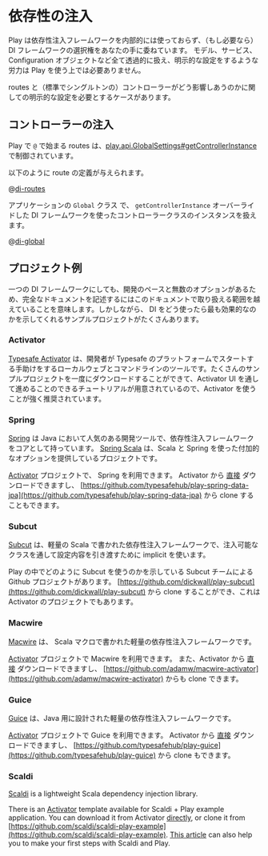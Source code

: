 <!--
# Dependency Injection
-->
# 依存性の注入

<!--
Play does not use any dependency injection framework under the hood, and leaves the choice of DI framework (if any) in your hands.  Models, Services and Configuration objects can all be handled transparently, and do not need explicit configuration to work in Play.
-->
Play は依存性注入フレームワークを内部的には使っておらず、（もし必要なら） DI  フレームワークの選択権をあなたの手に委ねています。 モデル、サービス、Configuration オブジェクトなど全て透過的に扱え、明示的な設定をするような労力は Play を使う上では必要ありません。

<!--
There is one case which requires explicit configuration, which involves how controllers (which are singleton objects by default) interact with routes.
-->
routes と（標準でシングルトンの）コントローラーがどう影響しあうのかに関しての明示的な設定を必要とするケースがあります。

<!--
## Controller Injection
-->
## コントローラーの注入

<!--
In Play, routes which start with `@` are managed by [play.api.GlobalSettings#getControllerInstance](api/scala/index.html#play.api.GlobalSettings),
-->
Play で `@` で始まる routes は、[play.api.GlobalSettings#getControllerInstance](api/scala/index.html#play.api.GlobalSettings)  で制御されています。

<!--
Given the following route definition:
-->
以下のように route の定義が与えられます。

@[di-routes](code/scalaguide.advanced.dependencyinjection.routes)

<!--
Then you can manage controller class instantiation using a DI framework by overriding `getControllerInstance` in your application's `Global` class:
-->
アプリケーションの `Global` クラス で、 `getControllerInstance` オーバーライドした DI フレームワークを使ったコントローラークラスのインスタンスを扱えます。

@[di-global](code/ControllerInjection.scala)

<!--
## Example Projects
-->
## プロジェクト例

<!--
The pace of development and the myriad of options even within a single DI framework means that full documentation is beyond the scope of this documentation.  However, there are a number of sample projects that demonstrate how to best leverage DI in your project.
-->
一つの DI フレームワークにしても、開発のペースと無数のオプションがあるため、完全なドキュメントを記述するにはこのドキュメントで取り扱える範囲を越えていることを意味します。しかしながら、 DI をどう使ったら最も効果的なのかを示してくれるサンプルプロジェクトがたくさんあります。

### Activator

<!--
[Typesafe Activator](http://www.typesafe.com/activator) is a local web & command-line tool that helps developers get started with the Typesafe Platform.  Using Activator is highly recommended, as you can download a number of sample projects at once and walk through tutorials presented through the Activator UI.
-->
[Typesafe Activator](http://www.typesafe.com/activator) は、開発者が Typesafe のプラットフォームでスタートする手助けをするローカルウェブとコマンドラインのツールです。たくさんのサンプルプロジェクトを一度にダウンロードすることができて、Activator UI を通して進めることのできるチュートリアルが用意されているので、Activator を使うことが強く推奨されています。

### Spring

<!--
[Spring](http://www.springsource.org/) is a popular application development for Java that has a dependency injection framework at its core.  There is also an additional project [Spring Scala](https://github.com/SpringSource/spring-scala), which provides additional integration options using Scala and Spring.
-->
[Spring](http://www.springsource.org/) は Java において人気のある開発ツールで、依存性注入フレームワークをコアとして持っています。 [Spring Scala](https://github.com/SpringSource/spring-scala) は、Scala と Spring を使った付加的なオプションを提供しているプロジェクトです。

<!--
There is an [Activator](http://www.typesafe.com/activator) project available for Spring.  You can download it from Activator [directly](http://typesafe.com/activator/template/play-spring-data-jpa), or clone it from [https://github.com/typesafehub/play-spring-data-jpa](https://github.com/typesafehub/play-spring-data-jpa).
-->
[Activator](http://www.typesafe.com/activator) プロジェクトで、 Spring を利用できます。 Activator から [直接](http://typesafe.com/activator/template/play-spring-data-jpa) ダウンロードできますし、 [https://github.com/typesafehub/play-spring-data-jpa](https://github.com/typesafehub/play-spring-data-jpa) から clone することもできます。

### Subcut

<!--
[Subcut](https://github.com/dickwall/subcut/blob/master/GettingStarted.md) is a lightweight dependency injection framework written for Scala that uses implicits to pass configuration through injectable classes.
-->
[Subcut](https://github.com/dickwall/subcut/blob/master/GettingStarted.md) は、軽量の Scala で書かれた依存性注入フレームワークで、注入可能なクラスを通して設定内容を引き渡すために implicit を使います。

<!--
There is a Github project by the Subcut team that shows how to integrate Subcut with Play.  You can clone it from [https://github.com/dickwall/play-subcut](https://github.com/dickwall/play-subcut) and it is also an Activator project.
-->
Play の中でどのように Subcut を使うのかを示している Subcut チームによる Github プロジェクトがあります。
[https://github.com/dickwall/play-subcut](https://github.com/dickwall/play-subcut) から clone することができ、これは Activator のプロジェクトでもあります。

### Macwire

<!--
[Macwire](https://github.com/adamw/macwire) is a lightweight dependency injection framework that uses Scala macros.
-->
[Macwire](https://github.com/adamw/macwire) は、 Scala マクロで書かれた軽量の依存性注入フレームワークです。

<!--
There is an [Activator](http://www.typesafe.com/activator) project available for Macwire.  You can download it from Activator [directly](http://typesafe.com/activator/template/macwire-activator), or clone it from [https://github.com/adamw/macwire-activator](https://github.com/adamw/macwire-activator).
-->
[Activator](http://www.typesafe.com/activator) プロジェクトで Macwire を利用できます。
また、Activator から [直接](http://typesafe.com/activator/template/macwire-activator) ダウンロードできますし、
 [https://github.com/adamw/macwire-activator](https://github.com/adamw/macwire-activator) からも clone できます。

### Guice

<!--
[Guice](https://code.google.com/p/google-guice/) is a lightweight dependency injection framework designed for Java.
-->
[Guice](https://code.google.com/p/google-guice/) は、Java 用に設計された軽量の依存性注入フレームワークです。

<!--
There is an [Activator](http://www.typesafe.com/activator) project available for Guice.  You can download it from Activator [directly](http://typesafe.com/activator/template/play-guice), or clone it from [https://github.com/typesafehub/play-guice](https://github.com/typesafehub/play-guice).
-->
[Activator](http://www.typesafe.com/activator) プロジェクトで Guice を利用できます。 Activator から [直接](http://typesafe.com/activator/template/play-guice) ダウンロードできますし、
[https://github.com/typesafehub/play-guice](https://github.com/typesafehub/play-guice) から clone もできます。

### Scaldi

[Scaldi](https://github.com/scaldi/scaldi) is a lightweight Scala dependency injection library.

There is an [Activator](http://www.typesafe.com/activator) template available for Scaldi + Play example application. You can download it from Activator [directly](http://typesafe.com/activator/template/scaldi-play-example), or clone it from [https://github.com/scaldi/scaldi-play-example](https://github.com/scaldi/scaldi-play-example). [This article](http://hacking-scala.tumblr.com/post/51407241538/easy-dependency-injection-in-play-framework-with-scaldi) can also help you to make your first steps with Scaldi and Play.
